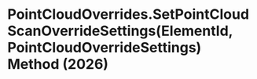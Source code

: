 # PointCloudOverrides.SetPointCloudScanOverrideSettings(ElementId, PointCloudOverrideSettings) Method (2026)

﻿